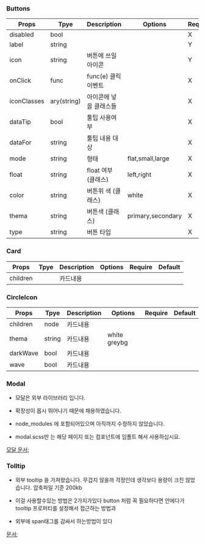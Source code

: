 ### Buttons

| Props       | Tpye        | Description            | Options           | Require | Default |
| ----------- | ----------- | ---------------------- | ----------------- | ------- | ------- |
| disabled    | bool        |                        |                   | X       | false   |
| label       | string      |                        |                   | Y       | false   |
| icon        | string      | 버튼에 쓰일 아이콘     |                   | Y       |
| onClick     | func        | func(e) 클릭 이벤트    |                   | X       |
| iconClasses | ary(string) | 아이콘에 넣을 클래스들 |                   | X       |
| dataTip     | bool        | 툴팁 사용여부          |                   | X       | false   |
| dataFor     | string      | 툴팁 내용 대상         |                   | X       |
| mode        | string      | 형태                   | flat,small,large  | X       |
| float       | string      | float 여부 (클래스)    | left,right        | X       |
| color       | string      | 버튼위 색 (클래스)     | white             | X       |
| thema       | string      | 버튼색 (클래스)        | primary,secondary | X       |
| type        | string      | 버튼 타입              |                   | X       |

### Card

| Props    | Tpye | Description | Options | Require | Default |
| -------- | ---- | ----------- | ------- | ------- | ------- |
| children |      | 카드내용    |         |         |         |

### CircleIcon

| Props    | Tpye   | Description | Options      | Require | Default |
| -------- | ------ | ----------- | ------------ | ------- | ------- |
| children | node   | 카드내용    |              |         |         |
| thema    | string | 카드내용    | white greybg |         |         |
| darkWave | bool   | 카드내용    |              |         |         |
| wave     | bool   | 카드내용    |              |         |         |

### Modal

- 모달은 외부 라이브러리 입니다.
  <!-- - 02.13 아 이거 그냥 만들껄 그랬다 다 간단한 내용인데 그때 너무 몰랐던것 같다. -->

<!-- todo : 시간되면 내구조로 다시만들어야겠다 -->

- 확장성이 몹시 뛰어나기 때문에 채용하였습니다.

- node_modules 에 포함되어있으며 아직까지 수정하지 않았습니다.

- modal.scss만 는 해당 페이지 또는 컴포넌트에 임폴트 해서 사용하십시요.

[모달 문서](https://github.com/reactjs/react-modal#installation);

### Tolltip

- 외부 tooltip 을 가져왔습니다. 무겁지 않을까 걱정인데 생각보다 용량이 크진 않았습니다. 압축파일 기준 200kb

- 이걸 사용할수있는 방법은 2가지가있다 button 처럼 꼭 필요하다면 안에다가 tooltip 프로퍼티를 설정해서 접근하는 방법과

- 외부에 span태그를 감싸서 하는방법이 있다

<!-- todo: 툴팁 작업 및 forms PropTypes 정리 -->

[문서](https://github.com/wwayne/react-tooltip);
